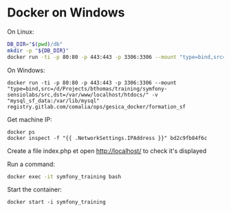 # Docker on Windows

On Linux:

```bash
DB_DIR="$(pwd)/db"
mkdir -p "${DB_DIR}"
docker run -ti -p 80:80 -p 443:443 -p 3306:3306 --mount "type=bind,src=</chemin/vers/vos/sources>,dst=/var/www/localhost/htdocs/" --mount "type=bind,src=${DB_DIR},target=/var/lib/mysql" registry.gitlab.com/comalia/ops/gesica_docker/formation_sf
```

On Windows:

```batch
docker run -ti -p 80:80 -p 443:443 -p 3306:3306 --mount "type=bind,src=/d/Projects/bthomas/training/symfony-sensiolabs/src,dst=/var/www/localhost/htdocs/" -v "mysql_sf_data:/var/lib/mysql" registry.gitlab.com/comalia/ops/gesica_docker/formation_sf
```

Get machine IP:

```batch
docker ps
docker inspect -f "{{ .NetworkSettings.IPAddress }}" bd2c9fb84f6c
```

Create a file index.php et open [http://localhost/](http://localhost/) to check it's displayed

Run a command:

```bash
docker exec -it symfony_training bash
```

Start the container:

```batch
docker start -i symfony_training
```

